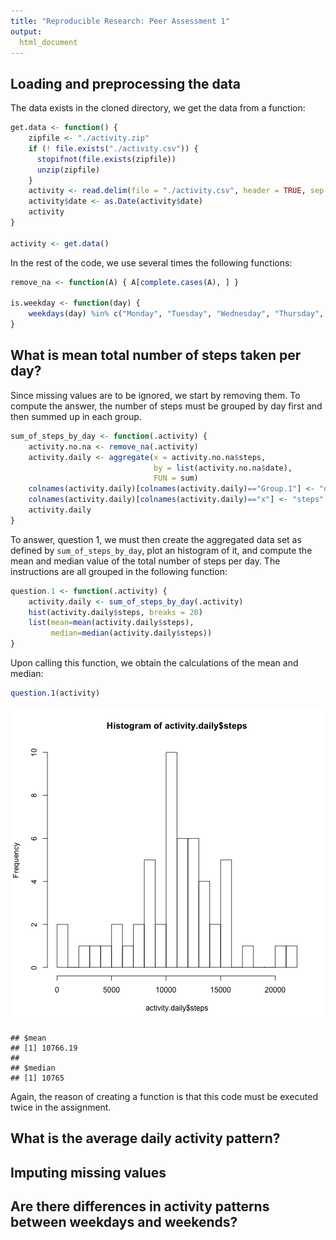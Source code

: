 ```yaml
---
title: "Reproducible Research: Peer Assessment 1"
output: 
  html_document
---
```



## Loading and preprocessing the data

The data exists in the cloned directory, we get the data from a function:


```r
get.data <- function() {
    zipfile <- "./activity.zip"
    if (! file.exists("./activity.csv")) {
      stopifnot(file.exists(zipfile))
      unzip(zipfile)
    }
    activity <- read.delim(file = "./activity.csv", header = TRUE, sep = ",")
    activity$date <- as.Date(activity$date)
    activity
}

activity <- get.data()
```

In the rest of the code, we use several times the following functions:


```r
remove_na <- function(A) { A[complete.cases(A), ] }

is.weekday <- function(day) {
    weekdays(day) %in% c("Monday", "Tuesday", "Wednesday", "Thursday", "Friday")
}
```




## What is mean total number of steps taken per day?

Since missing values are to be ignored, we start by removing them.
To compute the answer, the number of steps must be grouped by day first and then summed up in each group.


```r
sum_of_steps_by_day <- function(.activity) {
    activity.no.na <- remove_na(.activity)
    activity.daily <- aggregate(x = activity.no.na$steps,
                                by = list(activity.no.na$date),
                                FUN = sum)
    colnames(activity.daily)[colnames(activity.daily)=="Group.1"] <- "date"
    colnames(activity.daily)[colnames(activity.daily)=="x"] <- "steps"
    activity.daily
}
```

To answer, question 1, we must then create the aggregated data set as defined by `sum_of_steps_by_day`,
plot an histogram of it, and compute the mean and median value of the total number of steps per day.
The instructions are all grouped in the following function:


```r
question.1 <- function(.activity) {
    activity.daily <- sum_of_steps_by_day(.activity)
    hist(activity.daily$steps, breaks = 20)
    list(mean=mean(activity.daily$steps),
         median=median(activity.daily$steps))
}
```

Upon calling this function, we obtain the calculations of the mean and median:


```r
question.1(activity)
```

![plot of chunk unnamed-chunk-5](figure/unnamed-chunk-5-1.png)

```
## $mean
## [1] 10766.19
## 
## $median
## [1] 10765
```

Again, the reason of creating a function is that this code must be executed twice in the assignment.



## What is the average daily activity pattern?



## Imputing missing values



## Are there differences in activity patterns between weekdays and weekends?
